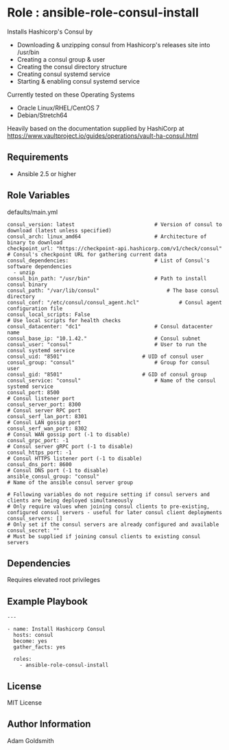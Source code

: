 Role : ansible-role-consul-install
==================================

Installs Hashicorp's Consul by
* Downloading & unzipping consul from Hashicorp's releases site into /usr/bin
* Creating a consul group & user
* Creating the consul directory structure
* Creating consul systemd service
* Starting & enabling consul systemd service

Currently tested on these Operating Systems
* Oracle Linux/RHEL/CentOS 7
* Debian/Stretch64

Heavily based on the documentation supplied by HashiCorp at <https://www.vaultproject.io/guides/operations/vault-ha-consul.html>

Requirements
------------

* Ansible 2.5 or higher

Role Variables
--------------

defaults/main.yml
```
consul_version: latest							# Version of consul to download (latest unless specified)
consul_arch: linux_amd64						# Architecture of binary to download
checkpoint_url: "https://checkpoint-api.hashicorp.com/v1/check/consul"	# Consul's checkpoint URL for gathering current data
consul_dependencies:							# List of Consul's software dependencies
  - unzip
consul_bin_path: "/usr/bin"						# Path to install consul binary
consul_path: "/var/lib/consul"						# The base consul directory
consul_conf: "/etc/consul/consul_agent.hcl"				# Consul agent configuration file
consul_local_scripts: False                                             # Use local scripts for health checks
consul_datacenter: "dc1"						# Consul datacenter name
consul_base_ip: "10.1.42."						# Consul subnet
consul_user: "consul"							# User to run the consul systemd service
consul_uid: "8501"							# UID of consul user
consul_group: "consul"							# Group for consul user
consul_gid: "8501"							# GID of consul group
consul_service: "consul"						# Name of the consul systemd service
consul_port: 8500                                                       # Consul listener port
consul_server_port: 8300                                                # Consul server RPC port
consul_serf_lan_port: 8301                                              # Consul LAN gossip port
consul_serf_wan_port: 8302                                              # Consul WAN gossip port (-1 to disable)
consul_grpc_port: -1                                                    # Consul server gRPC port (-1 to disable)
consul_https_port: -1                                                   # Consul HTTPS listener port (-1 to disable)
consul_dns_port: 8600                                                   # Consul DNS port (-1 to disable)
ansible_consul_group: "consul"                                          # Name of the ansible consul server group

# Following variables do not require setting if consul servers and clients are being deployed simultaneously
# Only require values when joining consul clients to pre-existing, configured consul servers - useful for later consul client deployments
consul_servers: []                                                      # Only set if the consul servers are already configured and available 
consul_secret: ""                                                       # Must be supplied if joining consul clients to existing consul servers

```

Dependencies
------------

Requires elevated root privileges

Example Playbook
----------------

```
---

- name: Install Hashicorp Consul
  hosts: consul
  become: yes
  gather_facts: yes

  roles:
    - ansible-role-consul-install
```

License
-------

MIT License

Author Information
------------------

Adam Goldsmith

